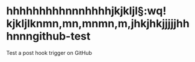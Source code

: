 hhhhhhhhhnnnhhhhjkjkljl§:wq!
kjkljlknmn,mn,mnmn,m,jhkjhkjjjjjhhhnnngithub-test
===========

Test a post hook trigger on GitHub
